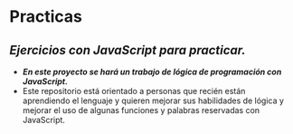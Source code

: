# Practicas
## **_Ejercicios con JavaScript para practicar._**

- **_En este proyecto se hará un trabajo de lógica de programación con JavaScript._**
- Este repositorio está orientado a personas que recién están aprendiendo el lenguaje y quieren mejorar sus habilidades de lógica y mejorar el uso de algunas funciones y palabras reservadas con JavaScript. 
